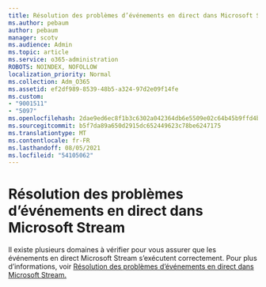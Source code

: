 ```yaml
---
title: Résolution des problèmes d’événements en direct dans Microsoft Stream
ms.author: pebaum
author: pebaum
manager: scotv
ms.audience: Admin
ms.topic: article
ms.service: o365-administration
ROBOTS: NOINDEX, NOFOLLOW
localization_priority: Normal
ms.collection: Adm_O365
ms.assetid: ef2df989-8539-48b5-a324-97d2e09f14fe
ms.custom:
- "9001511"
- "5097"
ms.openlocfilehash: 2dae9ed6ec8f1b3c6302a042364db6e5509e02c64b45b9ffd4bdf567fdd97298
ms.sourcegitcommit: b5f7da89a650d2915dc652449623c78be6247175
ms.translationtype: MT
ms.contentlocale: fr-FR
ms.lasthandoff: 08/05/2021
ms.locfileid: "54105062"
---
```

# <a name="troubleshooting-live-events-in-microsoft-stream"></a>Résolution des problèmes d’événements en direct dans Microsoft Stream

Il existe plusieurs domaines à vérifier pour vous assurer que les événements en direct Microsoft Stream s’exécutent correctement. Pour plus d’informations, voir [Résolution des problèmes d’événements en direct dans Microsoft Stream.](/stream/live-event-troubleshooting)
